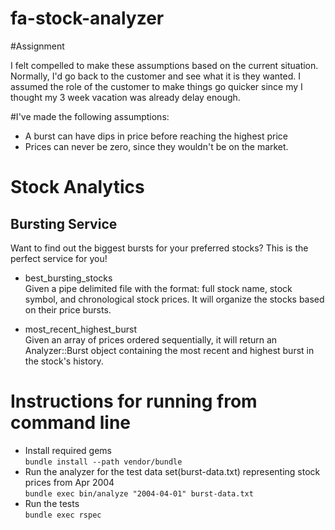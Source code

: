 fa-stock-analyzer
=================

#Assignment  

I felt compelled to make these assumptions based on the
current situation. Normally, I'd go back to the customer
and see what it is they wanted. I assumed the role of the
customer to make things go quicker since my I thought my
3 week vacation was already delay enough.

#I've made the following assumptions:  

- A burst can have dips in price before reaching the highest price
- Prices can never be zero, since they wouldn't be on the market.

# Stock Analytics  

## Bursting Service
Want to find out the biggest bursts for your preferred stocks?  This is the perfect service for you!

- best_bursting_stocks  
  Given a pipe delimited file with the format:
     full stock name, stock symbol, and chronological stock prices.
     It will organize the stocks based on their price bursts.


- most_recent_highest_burst  
  Given an array of prices ordered sequentially, it will return an Analyzer::Burst object containing the most recent and highest burst in the stock's history.

# Instructions for running from command line

- Install required gems  
  `bundle install --path vendor/bundle`
- Run the analyzer for the test data set(burst-data.txt) representing  stock prices from Apr 2004  
  `bundle exec bin/analyze "2004-04-01" burst-data.txt`
- Run the tests  
  `bundle exec rspec`
